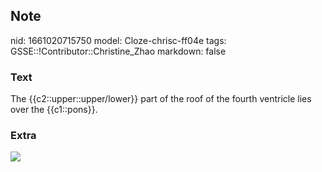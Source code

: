 ## Note
nid: 1661020715750
model: Cloze-chrisc-ff04e
tags: GSSE::!Contributor::Christine_Zhao
markdown: false

### Text
<div>
  <div>
    <div>
      <div>
        The {{c2::upper::upper/lower}} part of the roof of the
        fourth ventricle lies over the {{c1::pons}}.
      </div>
    </div>
  </div>
</div>

### Extra
<img src="paste-e674b5989f0b3b2708530f7c3066765bbe778a43.jpg">
